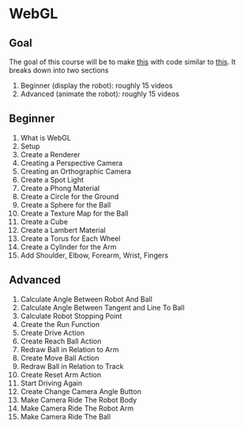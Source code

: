 # WebGL

## Goal

The goal of this course will be to make [this](http://matthewhuntington.com/webGLRobot/) with code similar to [this](https://github.com/mahuntington/webgl-robot/blob/master/js/app.js).  It breaks down into two sections

1. Beginner (display the robot): roughly 15 videos
1. Advanced (animate the robot): roughly 15 videos

## Beginner

1. What is WebGL
1. Setup
1. Create a Renderer
1. Creating a Perspective Camera
1. Creating an Orthographic Camera
1. Create a Spot Light
1. Create a Phong Material
1. Create a Circle for the Ground
1. Create a Sphere for the Ball
1. Create a Texture Map for the Ball
1. Create a Cube
1. Create a Lambert Material
1. Create a Torus for Each Wheel
1. Create a Cylinder for the Arm
1. Add Shoulder, Elbow, Forearm, Wrist, Fingers

## Advanced

1. Calculate Angle Between Robot And Ball
1. Calculate Angle Between Tangent and Line To Ball
1. Calculate Robot Stopping Point
1. Create the Run Function
1. Create Drive Action
1. Create Reach Ball Action
1. Redraw Ball in Relation to Arm
1. Create Move Ball Action
1. Redraw Ball in Relation to Track
1. Create Reset Arm Action
1. Start Driving Again
1. Create Change Camera Angle Button
1. Make Camera Ride The Robot Body
1. Make Camera Ride The Robot Arm
1. Make Camera Ride The Ball
